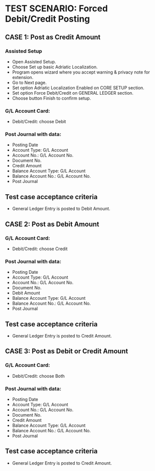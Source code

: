 # TEST SCENARIO: Forced Debit/Credit Posting

## CASE 1: Post as Credit Amount

### Assisted Setup

-	Open Assisted Setup.
-	Choose Set up basic Adriatic Localization.
-	Program opens wizard where you accept warning & privacy note for extension.
-	Go to Next page.
-	Set option Adriatic Localization Enabled on CORE SETUP section.
-	Set option Force Debit/Credit on GENERAL LEDGER section.
-	Choose button Finish to confirm setup.

### G/L Account Card:

-	Debit/Credit: choose Debit

### Post Journal with data: 

-	Posting Date
-	Account Type: G/L Account
-	Account No.: G/L Account No.
-	Document No.
-	Credit Amount
-	Balance Account Type: G/L Account
-	Balance Account No.: G/L Account No.
-	Post Journal

## Test case acceptance criteria

-	General Ledger Entry is posted to Debit Amount.

## CASE 2: Post as Debit Amount

### G/L Account Card:

-	Debit/Credit: choose Credit

### Post Journal with data: 

-	Posting Date
-	Account Type: G/L Account
-	Account No.: G/L Account No.
-	Document No.
-	Debit Amount
-	Balance Account Type: G/L Account
-	Balance Account No.: G/L Account No.
-	Post Journal

## Test case acceptance criteria

-	General Ledger Entry is posted to Credit Amount.

## CASE 3: Post as Debit or Credit Amount

### G/L Account Card:

-	Debit/Credit: choose Both

### Post Journal with data: 

-	Posting Date
-	Account Type: G/L Account
-	Account No.: G/L Account No.
-	Document No.
-	Credit Amount
-	Balance Account Type: G/L Account
-	Balance Account No.: G/L Account No.
-	Post Journal

## Test case acceptance criteria

-	General Ledger Entry is posted to Credit Amount.

